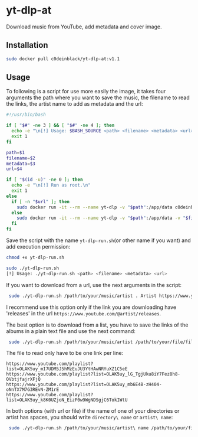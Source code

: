 # yt-dlp-at
Download music from YouTube, add metadata and cover image.

## Installation

```bash
sudo docker pull c0deinblack/yt-dlp-at:v1.1  
```

## Usage

To following is a script for use more easily the image, it takes four arguments the path where you want to save the music, the filename to read the links, the artist name to add as metadata and the url:

```bash
#!/usr/bin/bash

if [ "$#" -ne 3 ] && [ "$#" -ne 4 ]; then
  echo -e "\n[!] Usage: $BASH_SOURCE <path> <filename> <metadata> <url>"
  exit 1
fi

path=$1
filename=$2
metadata=$3
url=$4

if [ "$(id -u)" -ne 0 ]; then
  echo -e "\n[!] Run as root.\n"
  exit 1
else
  if [ -n "$url" ]; then
    sudo docker run -it --rm --name yt-dlp -v "$path":/app/data c0deinblack/yt-dlp-at:v1.1 -m "$metadata" -u "$url"
  else
    sudo docker run -it --rm --name yt-dlp -v "$path":/app/data -v "$filename":/app/"$(basename "$filename")" c0deinblack/yt-dlp-at:v1.1 -m "$metadata" -f "$(basename "$filename")"
  fi
fi
```

Save the script with the name `yt-dlp-run.sh`(or other name if you want) and add execution permission:

```bash
chmod +x yt-dlp-run.sh
```

```bash
sudo ./yt-dlp-run.sh
[!] Usage: ./yt-dlp-run.sh <path> <filename> <metadata> <url>
```

If you want to download from a url, use the next arguments in the script:

```bash
 sudo ./yt-dlp-run.sh /path/to/your/music/artist . Artist https://www.youtube.com/@artist/releases
```

I recommend use this option only if the link you are downloading have 'releases' in the url `https://www.youtube.com/@artist/releases`.

The best option is to download from a list, you have to save the links of the albums in a plain text file and use the next command:

```bash
 sudo ./yt-dlp-run.sh /path/to/your/music/artist /path/to/your/file/file.txt  Artist
```
The file to read only have to be one link per line:

```
https://www.youtube.com/playlist?list=OLAK5uy_mI7UDM5J5hMzEuJU3YtHAwNRYuXZ1C5eE
https://www.youtube.com/playlist?list=OLAK5uy_lG_TgjUku8iY7Fez8h8-OVbtjfajrXFjQ
https://www.youtube.com/playlist?list=OLAK5uy_mb6E4B-zH404-oNnTX7M7G3REvN-ZM1rE
https://www.youtube.com/playlist?list=OLAK5uy_k8K0UZjoN_EizF0w9WgNDSgjC6TokIWtU
```

In both options (with url or file) if the name of one of your directories or artist has spaces, you should write `directory\ name` or `artist\ name`:

```bash
 sudo ./yt-dlp-run.sh /path/to/your/music/artist\ name /path/to/your/file/file.txt  artist\ name
```
